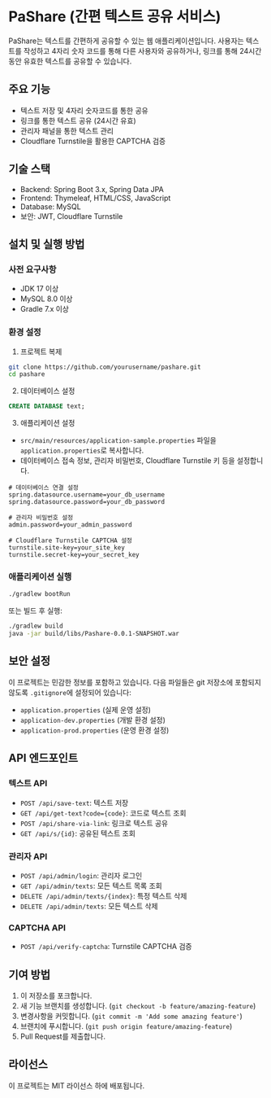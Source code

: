 # PaShare (간편 텍스트 공유 서비스)

PaShare는 텍스트를 간편하게 공유할 수 있는 웹 애플리케이션입니다. 사용자는 텍스트를 작성하고 4자리 숫자 코드를 통해 다른 사용자와 공유하거나, 링크를 통해 24시간 동안 유효한 텍스트를 공유할 수 있습니다.

## 주요 기능

- 텍스트 저장 및 4자리 숫자코드를 통한 공유
- 링크를 통한 텍스트 공유 (24시간 유효)
- 관리자 패널을 통한 텍스트 관리
- Cloudflare Turnstile을 활용한 CAPTCHA 검증

## 기술 스택

- Backend: Spring Boot 3.x, Spring Data JPA
- Frontend: Thymeleaf, HTML/CSS, JavaScript
- Database: MySQL
- 보안: JWT, Cloudflare Turnstile

## 설치 및 실행 방법

### 사전 요구사항

- JDK 17 이상
- MySQL 8.0 이상
- Gradle 7.x 이상

### 환경 설정

1. 프로젝트 복제
```bash
git clone https://github.com/yourusername/pashare.git
cd pashare
```

2. 데이터베이스 설정
```sql
CREATE DATABASE text;
```

3. 애플리케이션 설정
- `src/main/resources/application-sample.properties` 파일을 `application.properties`로 복사합니다.
- 데이터베이스 접속 정보, 관리자 비밀번호, Cloudflare Turnstile 키 등을 설정합니다.

```properties
# 데이터베이스 연결 설정
spring.datasource.username=your_db_username
spring.datasource.password=your_db_password

# 관리자 비밀번호 설정
admin.password=your_admin_password

# Cloudflare Turnstile CAPTCHA 설정
turnstile.site-key=your_site_key
turnstile.secret-key=your_secret_key
```

### 애플리케이션 실행

```bash
./gradlew bootRun
```

또는 빌드 후 실행:

```bash
./gradlew build
java -jar build/libs/Pashare-0.0.1-SNAPSHOT.war
```

## 보안 설정

이 프로젝트는 민감한 정보를 포함하고 있습니다. 다음 파일들은 git 저장소에 포함되지 않도록 `.gitignore`에 설정되어 있습니다:

- `application.properties` (실제 운영 설정)
- `application-dev.properties` (개발 환경 설정)
- `application-prod.properties` (운영 환경 설정)

## API 엔드포인트

### 텍스트 API
- `POST /api/save-text`: 텍스트 저장
- `GET /api/get-text?code={code}`: 코드로 텍스트 조회
- `POST /api/share-via-link`: 링크로 텍스트 공유
- `GET /api/s/{id}`: 공유된 텍스트 조회

### 관리자 API
- `POST /api/admin/login`: 관리자 로그인
- `GET /api/admin/texts`: 모든 텍스트 목록 조회
- `DELETE /api/admin/texts/{index}`: 특정 텍스트 삭제
- `DELETE /api/admin/texts`: 모든 텍스트 삭제

### CAPTCHA API
- `POST /api/verify-captcha`: Turnstile CAPTCHA 검증

## 기여 방법

1. 이 저장소를 포크합니다.
2. 새 기능 브랜치를 생성합니다. (`git checkout -b feature/amazing-feature`)
3. 변경사항을 커밋합니다. (`git commit -m 'Add some amazing feature'`)
4. 브랜치에 푸시합니다. (`git push origin feature/amazing-feature`)
5. Pull Request를 제출합니다.

## 라이선스

이 프로젝트는 MIT 라이선스 하에 배포됩니다. 